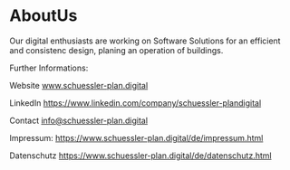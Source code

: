 # AboutUs

Our digital enthusiasts are working on Software Solutions 
for an efficient and consistenc 
design, planing an operation of buildings.

Further Informations:

Website     www.schuessler-plan.digital

LinkedIn    https://www.linkedin.com/company/schuessler-plandigital

Contact    info@schuessler-plan.digital

Impressum: https://www.schuessler-plan.digital/de/impressum.html

Datenschutz https://www.schuessler-plan.digital/de/datenschutz.html
